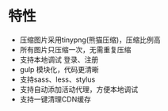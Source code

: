 # 特性
* 压缩图片采用tinypng(熊猫压缩)，压缩比例高
* 所有图片只压缩一次，无需重复压缩
* 支持本地调试 登录、注册
* gulp 模块化，代码更清晰
* 支持sass、less、stylus
* 支持自动添加活动代理，方便本地调试
* 支持一键清理CDN缓存
